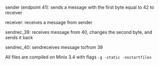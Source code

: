 sender (endpoint 41): sends a message with the first byte equal to 42 to receiver

receiver: receives a message from sender

sendrec_39: receives message from 40, changes the second byte, and sends it back

sendrec_40: sendreceives message to/from 39


All files are compiled on Minix 3.4 with flags ` -g -static -nostartfiles `